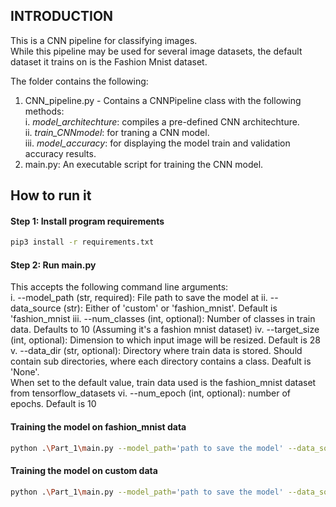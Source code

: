 ## INTRODUCTION
This is a CNN pipeline for classifying images.  
While this pipeline may be used for several image datasets, the default dataset it trains on is the Fashion Mnist dataset.  

The folder contains the following:  
1. CNN_pipeline.py - Contains a CNNPipeline class with the following methods:  
    i. *model_architechture*: compiles a pre-defined CNN architechture.  
    ii. *train_CNNmodel*: for traning a CNN model.  
    iii. *model_accuracy*: for displaying the model train and validation accuracy results.  
2. main.py: An executable script for training the CNN model.

## How to run it  
#### Step 1: Install program requirements

```bash
pip3 install -r requirements.txt
```
#### Step 2: Run main.py  

This accepts the following command line arguments:  
i. --model_path (str, required): File path to save the model at
ii. --data_source (str): Either of 'custom' or 'fashion_mnist'. Default is 'fashion_mnist
iii. --num_classes (int, optional): Number of classes in train data. Defaults to 10 (Assuming it's a fashion mnist dataset)
iv. --target_size (int, optional): Dimension to which input image will be resized. Default is 28
v. --data_dir (str, optional): Directory where train data is stored. Should contain sub directories, where each directory contains a class. Deafult is 'None'.  
   When set to the default value, train data used is the fashion_mnist dataset from tensorflow_datasets
vi. --num_epoch (int, optional): number of epochs. Default is 10

#### Training the model on fashion_mnist data
```bash
python .\Part_1\main.py --model_path='path to save the model' --data_source='fashion_mnist'
```

#### Training the model on custom data
```bash
python .\Part_1\main.py --model_path='path to save the model' --data_source='custom' --num_classes='number of classes' --data_dir='train data directory' --num_epoch=10
```


